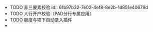 - TODO 非三要素校验
  id:: 61b97b32-7e02-4ef8-8e2b-1d851e40679d
- TODO 人行开户校验（PAD分行专属应用）
- TODO 额度与项下自动录入插件
-